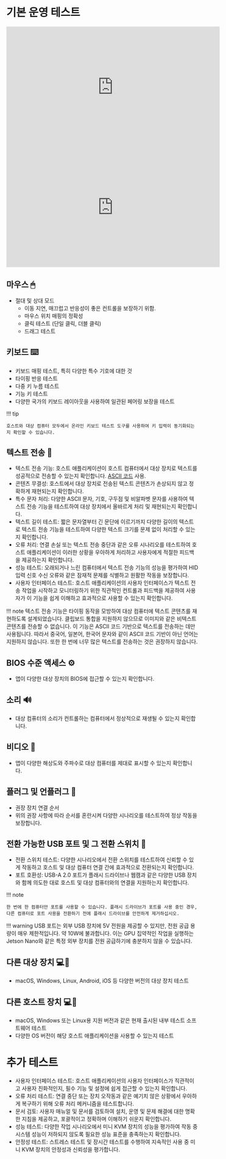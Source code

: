 # 기본 운영 테스트

<iframe width="560" height="315" src="https://www.youtube.com/embed/m7OpUem0zqY?si=3kHl1kmk6VQRnPu7" title="YouTube video player" frameborder="0" allow="accelerometer; autoplay; clipboard-write; encrypted-media; gyroscope; picture-in-picture; web-share" referrerpolicy="strict-origin-when-cross-origin" allowfullscreen></iframe>

<iframe width="560" height="315" src="https://www.youtube.com/embed/ERzpGtRvP2o?si=2DQrHqk-GhzvvL24" title="YouTube video player" frameborder="0" allow="accelerometer; autoplay; clipboard-write; encrypted-media; gyroscope; picture-in-picture; web-share" referrerpolicy="strict-origin-when-cross-origin" allowfullscreen></iframe>

## 마우스 🖱

- 절대 및 상대 모드
    - 이동 지연, 매끄럽고 반응성이 좋은 컨트롤을 보장하기 위함.
    - 마우스 위치 매핑의 정확성
    - 클릭 테스트 (단일 클릭, 더블 클릭)
    - 드래그 테스트

## 키보드 ⌨️
- 키보드 매핑 테스트, 특히 다양한 특수 기호에 대한 것
- 타이핑 반응 테스트
- 다중 키 누름 테스트
- 기능 키 테스트
- 다양한 국가의 키보드 레이아웃을 사용하여 일관된 페어링 보장을 테스트

!!! tip

    호스트와 대상 컴퓨터 모두에서 온라인 키보드 테스트 도구를 사용하여 키 입력이 동기화되는지 확인할 수 있습니다.

## 텍스트 전송 📝
- 텍스트 전송 기능: 호스트 애플리케이션이 호스트 컴퓨터에서 대상 장치로 텍스트를 성공적으로 전송할 수 있는지 확인합니다. [ASCII 코드](https://theasciicode.com.ar/) 사용.
- 콘텐츠 무결성: 호스트에서 대상 장치로 전송된 텍스트 콘텐츠가 손상되지 않고 정확하게 재현되는지 확인합니다.
- 특수 문자 처리: 다양한 ASCII 문자, 기호, 구두점 및 비알파벳 문자를 사용하여 텍스트 전송 기능을 테스트하여 대상 장치에서 올바르게 처리 및 재현되는지 확인합니다.
- 텍스트 길이 테스트: 짧은 문자열부터 긴 문단에 이르기까지 다양한 길이의 텍스트로 텍스트 전송 기능을 테스트하여 다양한 텍스트 크기를 문제 없이 처리할 수 있는지 확인합니다.
- 오류 처리: 연결 손실 또는 텍스트 전송 중단과 같은 오류 시나리오를 테스트하여 호스트 애플리케이션이 이러한 상황을 우아하게 처리하고 사용자에게 적절한 피드백을 제공하는지 확인합니다.
- 성능 테스트: 오래되거나 느린 컴퓨터에서 텍스트 전송 기능의 성능을 평가하여 HID 입력 신호 수신 오류와 같은 잠재적 문제를 식별하고 원활한 작동을 보장합니다.
- 사용자 인터페이스 테스트: 호스트 애플리케이션의 사용자 인터페이스가 텍스트 전송 작업을 시작하고 모니터링하기 위한 직관적인 컨트롤과 피드백을 제공하여 사용자가 이 기능을 쉽게 이해하고 효과적으로 사용할 수 있는지 확인합니다.

!!! note
    텍스트 전송 기능은 타이핑 동작을 모방하여 대상 컴퓨터에 텍스트 콘텐츠를 재현하도록 설계되었습니다. 클립보드 통합을 지원하지 않으므로 이미지와 같은 비텍스트 콘텐츠를 전송할 수 없습니다. 이 기능은 ASCII 코드 기반으로 텍스트를 전송하는 데만 사용됩니다. 따라서 중국어, 일본어, 한국어 문자와 같이 ASCII 코드 기반이 아닌 언어는 지원하지 않습니다. 또한 한 번에 너무 많은 텍스트를 전송하는 것은 권장하지 않습니다.

## BIOS 수준 액세스 ⚙️
- 앱이 다양한 대상 장치의 BIOS에 접근할 수 있는지 확인합니다.

## 소리 🔊
- 대상 컴퓨터의 소리가 컨트롤하는 컴퓨터에서 정상적으로 재생될 수 있는지 확인합니다.

## 비디오 🎥
- 앱이 다양한 해상도와 주파수로 대상 컴퓨터를 제대로 표시할 수 있는지 확인합니다.

## 플러그 및 언플러그 🔌
- 권장 장치 연결 순서
- 위의 권장 사항에 따라 순서를 혼란시켜 다양한 시나리오를 테스트하여 정상 작동을 보장합니다.

## 전환 가능한 USB 포트 및 그 전환 스위치 🔄
- 전환 스위치 테스트: 다양한 시나리오에서 전환 스위치를 테스트하여 신뢰할 수 있게 작동하고 호스트 및 대상 컴퓨터 연결 간에 효과적으로 전환되는지 확인합니다.
- 포트 호환성: USB-A 2.0 포트가 플래시 드라이브나 웹캠과 같은 다양한 USB 장치와 함께 의도한 대로 호스트 및 대상 컴퓨터와의 연결을 지원하는지 확인합니다.

!!! note

    한 번에 한 컴퓨터만 포트를 사용할 수 있습니다. 플래시 드라이브가 포트를 사용 중인 경우, 다른 컴퓨터로 포트 사용을 전환하기 전에 플래시 드라이브를 안전하게 제거하십시오.

!!! warning
    USB 포트는 외부 USB 장치에 5V 전원을 제공할 수 있지만, 전원 공급 용량이 매우 제한적입니다. 약 10W에 불과합니다. 이는 GPU 집약적인 작업을 실행하는 Jetson Nano와 같은 특정 외부 장치를 전원 공급하기에 충분하지 않을 수 있습니다.

## 다른 대상 장치 💻🎯
- macOS, Windows, Linux, Android, iOS 등 다양한 버전의 대상 장치 테스트

## 다른 호스트 장치 💻👑
- macOS, Windows 또는 Linux용 지원 버전과 같은 현재 출시된 내부 테스트 소프트웨어 테스트
- 다양한 OS 버전이 해당 호스트 애플리케이션을 사용할 수 있는지 테스트

# 추가 테스트
- 사용자 인터페이스 테스트: 호스트 애플리케이션의 사용자 인터페이스가 직관적이고 사용자 친화적인지, 필수 기능 및 설정에 쉽게 접근할 수 있는지 확인합니다.
- 오류 처리 테스트: 연결 중단 또는 장치 오작동과 같은 예기치 않은 상황에서 우아하게 복구하기 위해 오류 처리 메커니즘을 테스트합니다.
- 문서 검토: 사용자 매뉴얼 및 문서를 검토하여 설치, 운영 및 문제 해결에 대한 명확한 지침을 제공하고, 포괄적이고 정확하며 이해하기 쉬운지 확인합니다.
- 성능 테스트: 다양한 작업 시나리오에서 미니 KVM 장치의 성능을 평가하여 작동 중 시스템 성능이 저하되지 않도록 필요한 성능 표준을 충족하는지 확인합니다.
- 안정성 테스트: 스트레스 테스트 및 장시간 테스트를 수행하여 지속적인 사용 중 미니 KVM 장치의 안정성과 신뢰성을 평가합니다.
